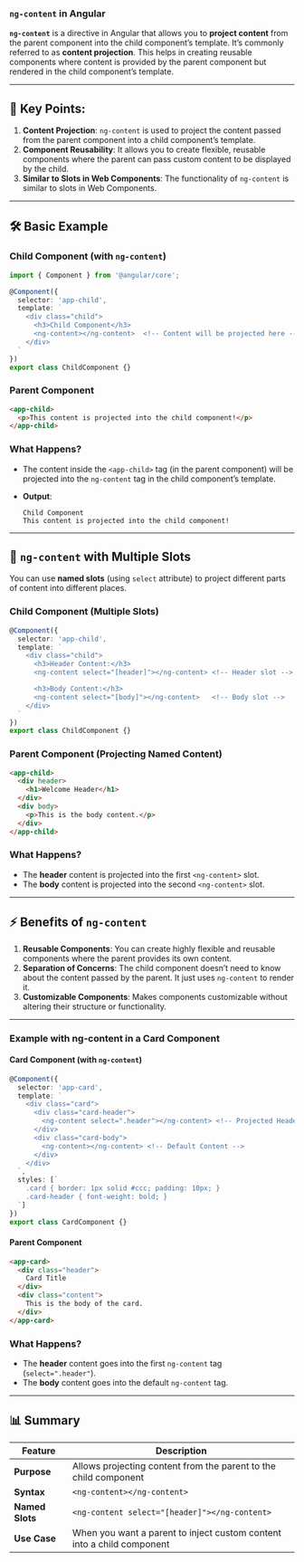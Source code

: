### **`ng-content` in Angular**

**`ng-content`** is a directive in Angular that allows you to **project content** from the parent component into the child component’s template. It’s commonly referred to as **content projection**. This helps in creating reusable components where content is provided by the parent component but rendered in the child component’s template.

---

## 🚀 **Key Points:**

1. **Content Projection**: `ng-content` is used to project the content passed from the parent component into a child component’s template.
2. **Component Reusability**: It allows you to create flexible, reusable components where the parent can pass custom content to be displayed by the child.
3. **Similar to Slots in Web Components**: The functionality of `ng-content` is similar to slots in Web Components.

---

## 🛠️ **Basic Example**

### **Child Component (with `ng-content`)**

```ts
import { Component } from '@angular/core';

@Component({
  selector: 'app-child',
  template: `
    <div class="child">
      <h3>Child Component</h3>
      <ng-content></ng-content>  <!-- Content will be projected here -->
    </div>
  `
})
export class ChildComponent {}
```

### **Parent Component**

```html
<app-child>
  <p>This content is projected into the child component!</p>
</app-child>
```

### **What Happens?**

* The content inside the `<app-child>` tag (in the parent component) will be projected into the `ng-content` tag in the child component’s template.
* **Output**:

  ```
  Child Component
  This content is projected into the child component!
  ```

---

## 🚀 **`ng-content` with Multiple Slots**

You can use **named slots** (using `select` attribute) to project different parts of content into different places.

### **Child Component (Multiple Slots)**

```ts
@Component({
  selector: 'app-child',
  template: `
    <div class="child">
      <h3>Header Content:</h3>
      <ng-content select="[header]"></ng-content> <!-- Header slot -->

      <h3>Body Content:</h3>
      <ng-content select="[body]"></ng-content>   <!-- Body slot -->
    </div>
  `
})
export class ChildComponent {}
```

### **Parent Component (Projecting Named Content)**

```html
<app-child>
  <div header>
    <h1>Welcome Header</h1>
  </div>
  <div body>
    <p>This is the body content.</p>
  </div>
</app-child>
```

### **What Happens?**

* The **header** content is projected into the first `<ng-content>` slot.
* The **body** content is projected into the second `<ng-content>` slot.

---

## ⚡ **Benefits of `ng-content`**

1. **Reusable Components**: You can create highly flexible and reusable components where the parent provides its own content.
2. **Separation of Concerns**: The child component doesn’t need to know about the content passed by the parent. It just uses `ng-content` to render it.
3. **Customizable Components**: Makes components customizable without altering their structure or functionality.

---

### **Example with ng-content in a Card Component**

#### **Card Component (with `ng-content`)**

```ts
@Component({
  selector: 'app-card',
  template: `
    <div class="card">
      <div class="card-header">
        <ng-content select=".header"></ng-content> <!-- Projected Header -->
      </div>
      <div class="card-body">
        <ng-content></ng-content> <!-- Default Content -->
      </div>
    </div>
  `,
  styles: [`
    .card { border: 1px solid #ccc; padding: 10px; }
    .card-header { font-weight: bold; }
  `]
})
export class CardComponent {}
```

#### **Parent Component**

```html
<app-card>
  <div class="header">
    Card Title
  </div>
  <div class="content">
    This is the body of the card.
  </div>
</app-card>
```

### **What Happens?**

* The **header** content goes into the first `ng-content` tag (`select=".header"`).
* The **body** content goes into the default `ng-content` tag.

---

## 📊 **Summary**

| Feature         | Description                                                            |
| --------------- | ---------------------------------------------------------------------- |
| **Purpose**     | Allows projecting content from the parent to the child component       |
| **Syntax**      | `<ng-content></ng-content>`                                            |
| **Named Slots** | `<ng-content select="[header]"></ng-content>`                          |
| **Use Case**    | When you want a parent to inject custom content into a child component |
